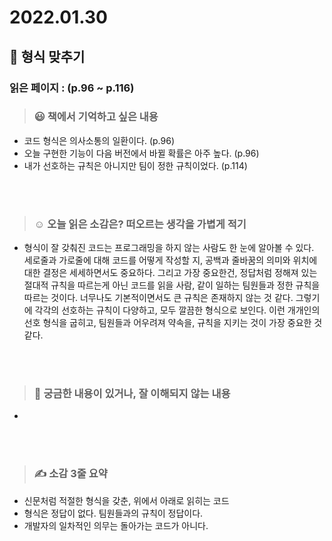 # 2022.01.30

## 📗 형식 맞추기

### 읽은 페이지 : (p.96 ~ p.116)

>### 😃 책에서 기억하고 싶은 내용 

- 코드 형식은 의사소통의 일환이다. (p.96)
- 오늘 구현한 기능이 다음 버전에서 바뀔 확률은 아주 높다. (p.96)
- 내가 선호하는 규칙은 아니지만 팀이 정한 규칙이었다. (p.114)

<br>

<br>

>### ☺️ 오늘 읽은 소감은? 떠오르는 생각을 가볍게 적기

- 형식이 잘 갖춰진 코드는 프로그래밍을 하지 않는 사람도 한 눈에 알아볼 수 있다. 세로줄과 가로줄에 대해 코드를 어떻게 작성할 지, 공백과 줄바꿈의 의미와 위치에 대한 결정은 세세하면서도 중요하다. 그리고 가장 중요한건, 정답처럼 정해져 있는 절대적 규칙을 따르는게 아닌 코드를 읽을 사람, 같이 일하는 팀원들과 정한 규칙을 따르는 것이다. 너무나도 기본적이면서도 큰 규칙은 존재하지 않는 것 같다. 그렇기에 각각의 선호하는 규칙이 다양하고, 모두 깔끔한 형식으로 보인다. 이런 개개인의 선호 형식을 굽히고, 팀원들과 어우려져 약속을, 규칙을 지키는 것이 가장 중요한 것 같다.

<br>

<br>

>### 🔎 궁금한 내용이 있거나, 잘 이해되지 않는 내용 

- 

<br>

<br>

> ### ✍️  소감 3줄 요약 

- 신문처럼 적절한 형식을 갖춘, 위에서 아래로 읽히는 코드
- 형식은 정답이 없다. 팀원들과의 규칙이 정답이다.
- 개발자의 일차적인 의무는 돌아가는 코드가 아니다.